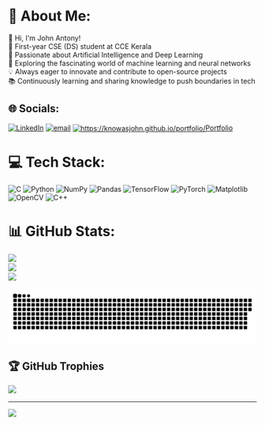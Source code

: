 # 💫 About Me:
👋 Hi, I'm John Antony!<br>
🚀 First-year CSE (DS) student at CCE Kerala<br>
🤖 Passionate about Artificial Intelligence and Deep Learning<br>
🧠 Exploring the fascinating world of machine learning and neural networks<br>
💡 Always eager to innovate and contribute to open-source projects<br>
📚 Continuously learning and sharing knowledge to push boundaries in tech<br>
## 🌐 Socials:
[![LinkedIn](https://img.shields.io/badge/LinkedIn-%230077B5.svg?logo=linkedin&logoColor=white)](https://www.linkedin.com/in/johnantony-/) [![email](https://img.shields.io/badge/Email-D14836?logo=gmail&logoColor=white)](mailto:ja416271@gmail.com)
<a href="/https://knowasjohn.github.io/portfolio/" target="blank"><img align="center" src="https://png.pngtree.com/png-vector/20240115/ourmid/pngtree-blue-website-icon-vector-png-image_11438142.png" alt="https://knowasjohn.github.io/portfolio/" height="30" width="30" color="white"/>Portfolio</a>
# 💻 Tech Stack:
![C](https://img.shields.io/badge/c-%2300599C.svg?style=for-the-badge&logo=c&logoColor=white) ![Python](https://img.shields.io/badge/python-3670A0?style=for-the-badge&logo=python&logoColor=ffdd54) ![NumPy](https://img.shields.io/badge/numpy-%23013243.svg?style=for-the-badge&logo=numpy&logoColor=white) ![Pandas](https://img.shields.io/badge/pandas-%23150458.svg?style=for-the-badge&logo=pandas&logoColor=white) ![TensorFlow](https://img.shields.io/badge/TensorFlow-%23FF6F00.svg?style=for-the-badge&logo=TensorFlow&logoColor=white) ![PyTorch](https://img.shields.io/badge/PyTorch-%23EE4C2C.svg?style=for-the-badge&logo=PyTorch&logoColor=white) ![Matplotlib](https://img.shields.io/badge/Matplotlib-%23ffffff.svg?style=for-the-badge&logo=Matplotlib&logoColor=black) ![OpenCV](https://img.shields.io/badge/opencv-%23white.svg?style=for-the-badge&logo=opencv&logoColor=white) ![C++](https://img.shields.io/badge/c++-%2300599C.svg?style=for-the-badge&logo=c%2B%2B&logoColor=white)

# 📊 GitHub Stats:
![](https://nirzak-streak-stats.vercel.app/?user=KNOWASJOHN&theme=dark&hide_border=false)<br/>
![](https://github-readme-stats.vercel.app/api?username=KNOWASJOHN&theme=dark&hide_border=false&include_all_commits=false&count_private=false)<br/>
![](https://github-readme-stats.vercel.app/api/top-langs/?username=KNOWASJOHN&theme=dark&hide_border=false&include_all_commits=false&count_private=false&layout=compact)

<picture>
  <source media="(prefers-color-scheme: dark)" srcset="https://raw.githubusercontent.com/KNOWASJOHN/KNOWASJOHN/output/github-snake-dark.svg" />
  <source media="(prefers-color-scheme: light)" srcset="https://raw.githubusercontent.com/KNOWASJOHN/KNOWASJOHN/output/github-snake.svg" />
  <img alt="github-snake" src="https://raw.githubusercontent.com/KNOWASJOHN/KNOWASJOHN/output/github-snake.svg" />
</picture>

## 🏆 GitHub Trophies
![](https://github-profile-trophy.vercel.app/?username=KNOWASJOHN&theme=radical&no-frame=false&no-bg=true&margin-w=4)

---
[![](https://visitcount.itsvg.in/api?id=KNOWASJOHN&icon=0&color=0)](https://visitcount.itsvg.in)
